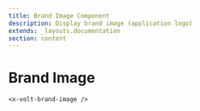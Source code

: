 ```yaml
---
title: Brand Image Component
description: Display brand image (application logo)
extends: _layouts.documentation
section: content
---
```


# Brand Image

```
<x-volt-brand-image />
```

